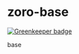 # zoro-base

[![Greenkeeper badge](https://badges.greenkeeper.io/zorojs/zoro-base.svg)](https://greenkeeper.io/)

base
